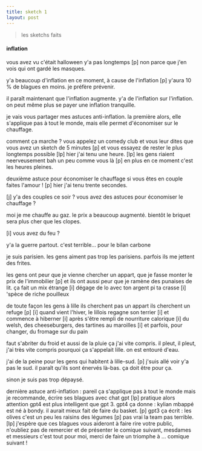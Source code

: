 ```yaml
---
title: sketch 1
layout: post
---
```


> les sketchs faits

#### inflation

vous avez vu c'était halloween y'a pas longtemps
[p]
non parce que j'en vois qui ont gardé les masques.

y'a beaucoup d'inflation en ce moment,
à cause de l'inflation
[p]
y'aura 10 % de blagues en moins.
je préfère prévenir.

il paraît maintenant que l'inflation augmente.
y'a de l'inflation sur l'inflation.
on peut même plus se payer une inflation tranquille.

je vais vous partager mes astuces anti-inflation.
la première alors,
elle s'applique pas à tout le monde,
mais elle permet d'économiser sur le chauffage.

comment ça marche ?
vous appelez un comedy club
et vous leur dites que vous avez un sketch de 5 minutes
[p]
et vous essayez de rester le plus longtemps possible
[lp]
hier j'ai tenu une heure.
[lp]
les gens riaient neerveusement bah un peu comme vous là
[p]
en plus en ce moment c'est les heures pleines.

deuxième astuce pour économiser le chauffage
si vous êtes en couple
faites l'amour !
[p]
hier j'ai tenu trente secondes.

[j] y'a des couples ce soir ?
vous avez des astuces pour économiser le chauffage ?

moi je me chauffe au gaz.
le prix a beaucoup augmenté.
bientôt le briquet sera plus cher que les clopes.

[i] vous avez du feu ?

y'a la guerre partout.
c'est terrible...
pour le bilan carbone

je suis parisien.
les gens aiment pas trop les parisiens.
parfois ils me jettent des frites.

les gens ont peur que je vienne chercher un appart,
que je fasse monter le prix de l'immobilier
[p]
et ils ont aussi peur que je ramène des punaises de lit.
ça fait un mix étrange
[i] dégage de lo avec ton argent pi ta crasse
[i] 'spèce de riche pouilleux

de toute façon les gens à lille
ils cherchent pas un appart ils cherchent un refuge
[p]
[i] quand vient l'hiver, le lillois regagne son terrier
[i] et commence à hiberner
[i] après s'être rempli de nourriture calorique
[i] du welsh, des cheeseburgers, des tartines au maroilles
[i] et parfois, pour changer, du fromage sur du pain

faut s'abriter du froid et aussi de la pluie
ça j'ai vite compris.
il pleut, il pleut,
j'ai très vite compris pourquoi ça s'appelait lille.
on est entouré d'eau.

j'ai de la peine pour les gens qui habitent à lille-sud.
[p] j'suis allé voir y'a pas le sud.
il paraît qu'ils sont énervés là-bas.
ça doit être pour ça.

sinon je suis pas trop dépaysé.

dernière astuce anti-inflation :
pareil ça s'applique pas à tout le monde mais je recommande,
écrire ses blagues avec chat gpt
[lp]
pratique
alors attention gpt4 est plus intelligent que gpt 3.
gpt4 ça donne :
kylian mbappé est né à bondy.
il aurait mieux fait de faire du basket.
[p]
gpt3 ça écrit :
les olives c'est un peu les raisins des légumes
[p] pas vrai la team
pas terrible.
[lp] 
j'espère que ces blagues vous aideront à faire rire votre public,
n'oubliez pas de remercier et de présenter le comique suivant,
mesdames et messieurs c'est tout pour moi,
merci de faire un triomphe à ... comique suivant !
